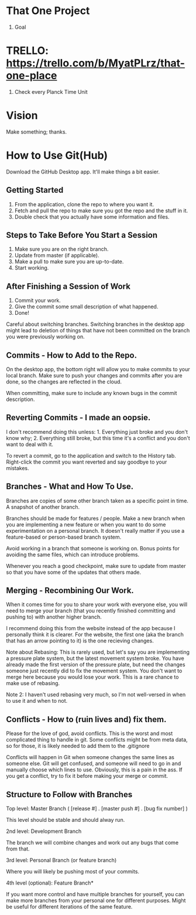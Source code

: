 # That One Project
1. Goal

# TRELLO: https://trello.com/b/MyatPLrz/that-one-place
1. Check every Planck Time Unit

# Vision
Make something; thanks.

# How to Use Git(Hub)
Download the GitHub Desktop app. It'll make things a bit easier.

## Getting Started
1. From the application, clone the repo to where you want it.
2. Fetch and pull the repo to make sure you got the repo and the stuff in it.
3. Double check that you actually have some information and files.

## Steps to Take Before You Start a Session
1. Make sure you are on the right branch.
2. Update from master (if applicable).
3. Make a pull to make sure you are up-to-date.
4. Start working.

## After Finishing a Session of Work
1. Commit your work.
2. Give the commit some small description of what happened.
3. Done!

Careful about switching branches. Switching branches in the desktop app might lead to deletion of things that have not been committed on the branch you were previously working on.

## Commits - How to Add to the Repo.
On the desktop app, the bottom right will allow you to make commits to your local branch.
Make sure to push your changes and commits after you are done, so the changes are reflected in the cloud.

When committing, make sure to include any known bugs in the commit description.

## Reverting Commits - I made an oopsie.
I don't recommend doing this unless: 1. Everything just broke and you don't know why; 2. Everything still broke, but this time it's a conflict and you don't want to deal with it.

To revert a commit, go to the application and switch to the History tab. Right-click the commit you want reverted and say goodbye to your mistakes.

## Branches - What and How To Use.
Branches are copies of some other branch taken as a specific point in time. A snapshot of another branch.

Branches should be made for features / people. Make a new branch when you are implementing a new feature or when you want to do some experimentation on a personal branch. It doesn't really matter if you use a feature-based or person-based branch system.

Avoid working in a branch that someone is working on. Bonus points for avoiding the same files, which can introduce problems.

Whenever you reach a good checkpoint, make sure to update from master so that you have some of the updates that others made.

## Merging - Recombining Our Work.
When it comes time for you to share your work with everyone else, you will need to merge your branch (that you recently finished committing and pushing to) with another higher branch.

I recommend doing this from the website instead of the app because I personally think it is clearer. For the website, the first one (aka the branch that has an arrow pointing to it) is the one recieving changes.

Note about Rebasing: This is rarely used, but let's say you are implementing a pressure plate system, but the latest movement system broke. You have already made the first version of the pressure plate, but need the changes someone just recently did to fix the movement system. You don't want to merge here because you would lose your work. This is a rare chance to make use of rebasing. 

Note 2: I haven't used rebasing very much, so I'm not well-versed in when to use it and when to not.

## Conflicts - How to (ruin lives and) fix them. 
Please for the love of god, avoid conflicts. This is the worst and most complicated thing to handle in git. Some conflicts might be from meta data, so for those, it is likely needed to add them to the .gitignore

Conflicts will happen in Git when someone changes the same lines as someone else. Git will get confused, and someone will need to go in and manually choose which lines to use. Obviously, this is a pain in the ass. If you get a conflict, try to fix it before making your merge or commit.

## Structure to Follow with Branches
Top level: Master Branch ( [release #] . [master push #] . [bug fix number] )

  This level should be stable and should alway run. 
  
2nd level: Development Branch

  The branch we will combine changes and work out any bugs that come from that.
  
3rd level: Personal Branch (or feature branch)

  Where you will likely be pushing most of your commits.
  
4th level (optional): Feature Branch*

  If you want more control and have multiple branches for yourself, you can make more branches from your personal one for different purposes. Might be useful for different iterations of the same feature.
